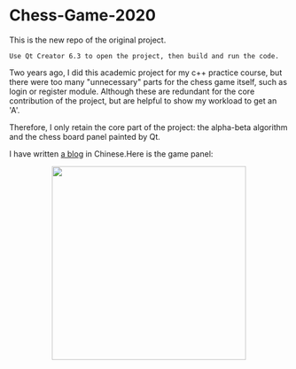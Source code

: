 # Chess-Game-2020
This is the new repo of the original project. 

```Use Qt Creator 6.3 to open the project, then build and run the code.```

Two years ago, I did this academic project for my c++ practice course, but there were too many "unnecessary" parts for the chess game itself, such as login or register module. Although these are redundant for the core contribution of the project, but are helpful to show my workload to get an 'A'.

Therefore, I only retain the core part of the project: the alpha-beta algorithm and the chess board panel painted by Qt.

I have written [a blog](https://blog.csdn.net/weixin_45157679/article/details/108405709) in Chinese.Here is the game panel:

<div align=center><img width="350" height="350" src="https://github.com/Kenny-ting/Chess-Game-2020/blob/master/img-for-readme.png"/></div>
